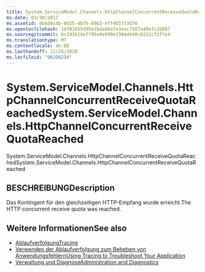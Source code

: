 ```yaml
---
title: System.ServiceModel.Channels.HttpChannelConcurrentReceiveQuotaReached
ms.date: 03/30/2017
ms.assetid: db6d8cdb-0d25-4bfb-8963-eff465733d70
ms.openlocfilehash: 14f01035d95e1bdad8a7e3eac7587a49efc2b887
ms.sourcegitcommit: bc293b14af795e0e999e3304dd40c0222cf2ffe4
ms.translationtype: MT
ms.contentlocale: de-DE
ms.lasthandoff: 11/26/2020
ms.locfileid: "96256234"
---
```

# <a name="systemservicemodelchannelshttpchannelconcurrentreceivequotareached"></a><span data-ttu-id="a8cc4-102">System.ServiceModel.Channels.HttpChannelConcurrentReceiveQuotaReached</span><span class="sxs-lookup"><span data-stu-id="a8cc4-102">System.ServiceModel.Channels.HttpChannelConcurrentReceiveQuotaReached</span></span>

<span data-ttu-id="a8cc4-103">System.ServiceModel.Channels.HttpChannelConcurrentReceiveQuotaReached</span><span class="sxs-lookup"><span data-stu-id="a8cc4-103">System.ServiceModel.Channels.HttpChannelConcurrentReceiveQuotaReached</span></span>  
  
## <a name="description"></a><span data-ttu-id="a8cc4-104">BESCHREIBUNG</span><span class="sxs-lookup"><span data-stu-id="a8cc4-104">Description</span></span>  

 <span data-ttu-id="a8cc4-105">Das Kontingent für den gleichzeitigen HTTP-Empfang wurde erreicht.</span><span class="sxs-lookup"><span data-stu-id="a8cc4-105">The HTTP concurrent receive quota was reached.</span></span>  
  
## <a name="see-also"></a><span data-ttu-id="a8cc4-106">Weitere Informationen</span><span class="sxs-lookup"><span data-stu-id="a8cc4-106">See also</span></span>

- [<span data-ttu-id="a8cc4-107">Ablaufverfolgung</span><span class="sxs-lookup"><span data-stu-id="a8cc4-107">Tracing</span></span>](index.md)
- [<span data-ttu-id="a8cc4-108">Verwenden der Ablaufverfolgung zum Beheben von Anwendungsfehlern</span><span class="sxs-lookup"><span data-stu-id="a8cc4-108">Using Tracing to Troubleshoot Your Application</span></span>](using-tracing-to-troubleshoot-your-application.md)
- [<span data-ttu-id="a8cc4-109">Verwaltung und Diagnose</span><span class="sxs-lookup"><span data-stu-id="a8cc4-109">Administration and Diagnostics</span></span>](../index.md)
